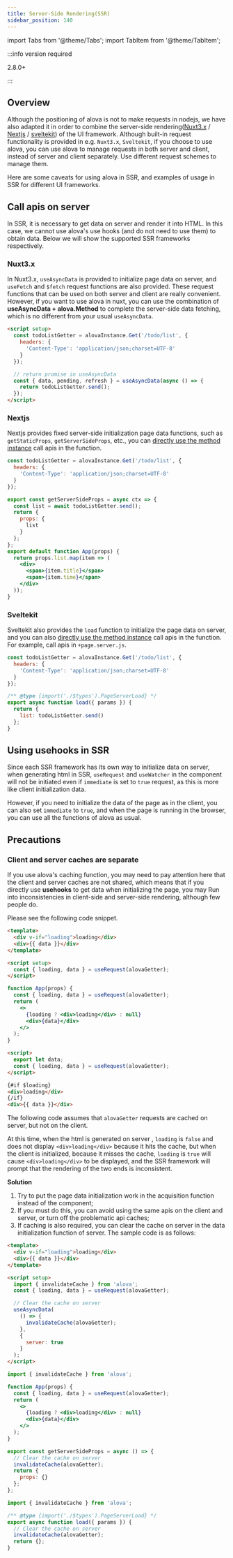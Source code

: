 ```yaml
---
title: Server-Side Rendering(SSR)
sidebar_position: 140
---
```


import Tabs from '@theme/Tabs';
import TabItem from '@theme/TabItem';

:::info version required

2.8.0+

:::

## Overview

Although the positioning of alova is not to make requests in nodejs, we have also adapted it in order to combine the server-side rendering([Nuxt3.x](https://nuxt.com/) / [Nextjs](https://nextjs.org/) / [sveltekit](https://kit.svelte.dev/)) of the UI framework. Although built-in request functionality is provided in e.g. `Nuxt3.x`, `Sveltekit`, if you choose to use alova, you can use alova to manage requests in both server and client, instead of server and client separately. Use different request schemes to manage them.

Here are some caveats for using alova in SSR, and examples of usage in SSR for different UI frameworks.

## Call apis on server

In SSR, it is necessary to get data on server and render it into HTML. In this case, we cannot use alova's use hooks (and do not need to use them) to obtain data. Below we will show the supported SSR frameworks respectively.

### Nuxt3.x

In Nuxt3.x, `useAsyncData` is provided to initialize page data on server, and `useFetch` and `$fetch` request functions are also provided. These request functions that can be used on both server and client are really convenient. However, if you want to use alova in nuxt, you can use the combination of **useAsyncData + alova.Method** to complete the server-side data fetching, which is no different from your usual `useAsyncData`.

```html
<script setup>
  const todoListGetter = alovaInstance.Get('/todo/list', {
    headers: {
      'Content-Type': 'application/json;charset=UTF-8'
    }
  });

  // return promise in useAsyncData
  const { data, pending, refresh } = useAsyncData(async () => {
    return todoListGetter.send();
  });
</script>
```

### Nextjs

Nextjs provides fixed server-side initialization page data functions, such as `getStaticProps`, `getServerSideProps`, etc., you can [directly use the method instance](../next-step/send-request-directly) call apis in the function.

```jsx
const todoListGetter = alovaInstance.Get('/todo/list', {
  headers: {
    'Content-Type': 'application/json;charset=UTF-8'
  }
});

export const getServerSideProps = async ctx => {
  const list = await todoListGetter.send();
  return {
    props: {
      list
    }
  };
};
export default function App(props) {
  return props.list.map(item => (
    <div>
      <span>{item.title}</span>
      <span>{item.time}</span>
    </div>
  ));
}
```

### Sveltekit

Sveltekit also provides the `load` function to initialize the page data on server, and you can also [directly use the method instance](../next-step/send-request-directly) call apis in the function. For example, call apis in `+page.server.js`.

```javascript title=+page.server.js
const todoListGetter = alovaInstance.Get('/todo/list', {
  headers: {
    'Content-Type': 'application/json;charset=UTF-8'
  }
});

/** @type {import('./$types').PageServerLoad} */
export async function load({ params }) {
  return {
    list: todoListGetter.send()
  };
}
```

## Using usehooks in SSR

Since each SSR framework has its own way to initialize data on server, when generating html in SSR, `useRequest` and `useWatcher` in the component will not be initiated even if `immediate` is set to `true` request, as this is more like client initialization data.

However, if you need to initialize the data of the page as in the client, you can also set `immediate` to `true`, and when the page is running in the browser, you can use all the functions of alova as usual.

## Precautions

### Client and server caches are separate

If you use alova's caching function, you may need to pay attention here that the client and server caches are not shared, which means that if you directly use **usehooks** to get data when initializing the page, you may Run into inconsistencies in client-side and server-side rendering, although few people do.

Please see the following code snippet.

<Tabs groupId="framework">
<TabItem label="nuxt" value="1">

```html
<template>
  <div v-if="loading">loading</div>
  <div>{{ data }}</div>
</template>

<script setup>
  const { loading, data } = useRequest(alovaGetter);
</script>
```

</TabItem>
<TabItem label="next" value="2">

```jsx
function App(props) {
  const { loading, data } = useRequest(alovaGetter);
  return (
    <>
      {loading ? <div>loading</div> : null}
      <div>{data}</div>
    </>
  );
}
```

</TabItem>
<TabItem label="sveltekit" value="3">

```html
<script>
  export let data;
  const { loading, data } = useRequest(alovaGetter);
</script>

{#if $loading}
<div>loading</div>
{/if}
<div>{{ data }}</div>
```

</TabItem>
</Tabs>

The following code assumes that `alovaGetter` requests are cached on server, but not on the client.

At this time, when the html is generated on server , `loading` is `false` and does not display `<div>loading</div>` because it hits the cache, but when the client is initialized, because it misses the cache, `loading` is `true` will cause `<div>loading</div>` to be displayed, and the SSR framework will prompt that the rendering of the two ends is inconsistent.

**Solution**

1. Try to put the page data initialization work in the acquisition function instead of the component;
2. If you must do this, you can avoid using the same apis on the client and server, or turn off the problematic api caches;
3. If caching is also required, you can clear the cache on server in the data initialization function of server. The sample code is as follows:

<Tabs groupId="framework">
<TabItem label="nuxt" value="1">

```html
<template>
  <div v-if="loading">loading</div>
  <div>{{ data }}</div>
</template>

<script setup>
  import { invalidateCache } from 'alova';
  const { loading, data } = useRequest(alovaGetter);

  // Clear the cache on server
  useAsyncData(
    () => {
      invalidateCache(alovaGetter);
    },
    {
      server: true
    }
  );
</script>
```

</TabItem>
<TabItem label="next" value="2">

```jsx
import { invalidateCache } from 'alova';

function App(props) {
  const { loading, data } = useRequest(alovaGetter);
  return (
    <>
      {loading ? <div>loading</div> : null}
      <div>{data}</div>
    </>
  );
}

export const getServerSideProps = async () => {
  // Clear the cache on server
  invalidateCache(alovaGetter);
  return {
    props: {}
  };
};
```

</TabItem>
<TabItem label="sveltekit" value="3">

```javascript title=+page.server.js
import { invalidateCache } from 'alova';

/** @type {import('./$types').PageServerLoad} */
export async function load({ params }) {
  // Clear the cache on server
  invalidateCache(alovaGetter);
  return {};
}
```

</TabItem>
</Tabs>
